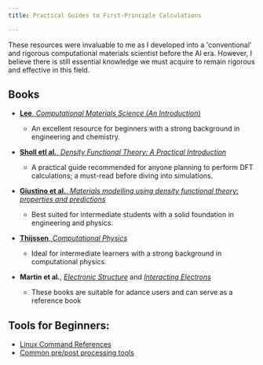 ```yaml
---
title: Practical Guides to First-Principle Calculations

---
```


These resources were invaluable to me as I developed into a 'conventional' and rigorous computational materials scientist before the AI era. However, I believe there is still essential knowledge we must acquire to remain rigorous and effective in this field.


## Books

* [**Lee**, *Computational Materials Science (An Introduction*)](https://doi.org/10.1201/9781315368429)
  * An excellent resource for beginners with a strong background in engineering and chemistry.
* [**Sholl etl al.**, *Density Functional Theory: A Practical Introduction*](https://www.wiley.com/en-ae/Density+Functional+Theory%3A+A+Practical+Introduction%2C+2nd+Edition-p-9781119840886)
  
  * A practical guide recommended for anyone planning to perform DFT calculations; a must-read before diving into simulations.

* [**Giustino et al.**, *Materials modelling using density functional theory: properties and predictions* ](https://doi.org/10.1080/00107514.2015.1100218)
   *  Best suited for intermediate students with a solid foundation in engineering and physics.
  
* [**Thijssen**, *Computational Physics*](
https://doi.org/10.1017/CBO9781139171397)

  * Ideal for intermediate learners with a strong background in computational physics.

* **Martin et al.**, [*Electronic Structure*](
https://doi.org/10.1017/CBO9780511805769) and 
[*Interacting Electrons*](
https://doi.org/10.1017/CBO9781139050807
)
  * These books are suitable for adance users and can serve as a reference book
  
## Tools for Beginners:
* [Linux Command References](https://files.fosswire.com/2007/08/fwunixref.pdf)
* [Common pre/post processing tools](https://shuaishuaiyuan.github.io/teaching/processing-tools)
